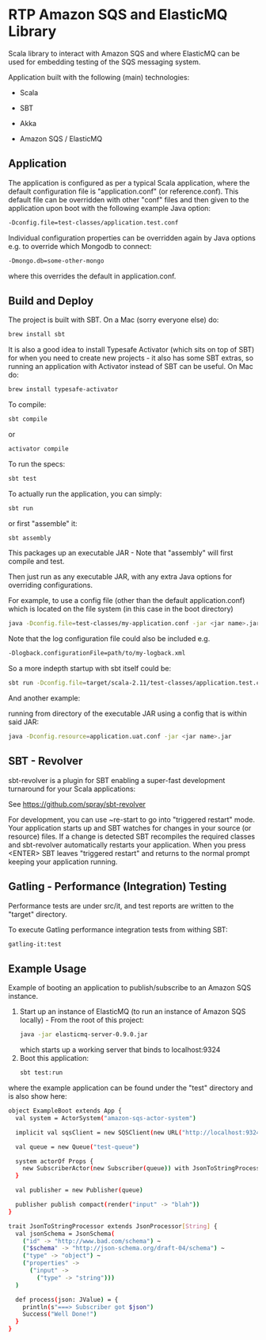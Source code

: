 RTP Amazon SQS and ElasticMQ Library
====================================
Scala library to interact with Amazon SQS and where ElasticMQ can be used for embedding testing of the SQS messaging system.

Application built with the following (main) technologies:

- Scala

- SBT

- Akka

- Amazon SQS / ElasticMQ

Application
-----------
The application is configured as per a typical Scala application, where the default configuration file is "application.conf" (or reference.conf).
This default file can be overridden with other "conf" files and then given to the application upon boot with the following example Java option:
```bash
-Dconfig.file=test-classes/application.test.conf
```

Individual configuration properties can be overridden again by Java options e.g. to override which Mongodb to connect:
```bash
-Dmongo.db=some-other-mongo
```

where this overrides the default in application.conf.

Build and Deploy
----------------
The project is built with SBT. On a Mac (sorry everyone else) do:
```bash
brew install sbt
```

It is also a good idea to install Typesafe Activator (which sits on top of SBT) for when you need to create new projects - it also has some SBT extras, so running an application with Activator instead of SBT can be useful. On Mac do:
```bash
brew install typesafe-activator
```

To compile:
```bash
sbt compile
```

or
```bash
activator compile
```

To run the specs:
```bash
sbt test
```

To actually run the application, you can simply:
```bash
sbt run
```

or first "assemble" it:
```bash
sbt assembly
```

This packages up an executable JAR - Note that "assembly" will first compile and test.

Then just run as any executable JAR, with any extra Java options for overriding configurations.

For example, to use a config file (other than the default application.conf) which is located on the file system (in this case in the boot directory)
```bash
java -Dconfig.file=test-classes/my-application.conf -jar <jar name>.jar
```

Note that the log configuration file could also be included e.g.
```bash
-Dlogback.configurationFile=path/to/my-logback.xml
```

So a more indepth startup with sbt itself could be:
```bash
sbt run -Dconfig.file=target/scala-2.11/test-classes/application.test.conf -Dlogback.configurationFile=target/scala-2.11/test-classes/logback.test.xml
```

And another example:

running from directory of the executable JAR using a config that is within said JAR:
```bash
java -Dconfig.resource=application.uat.conf -jar <jar name>.jar
```

SBT - Revolver
--------------
sbt-revolver is a plugin for SBT enabling a super-fast development turnaround for your Scala applications:

See https://github.com/spray/sbt-revolver

For development, you can use ~re-start to go into "triggered restart" mode.
Your application starts up and SBT watches for changes in your source (or resource) files.
If a change is detected SBT recompiles the required classes and sbt-revolver automatically restarts your application. 
When you press &lt;ENTER&gt; SBT leaves "triggered restart" and returns to the normal prompt keeping your application running.

Gatling - Performance (Integration) Testing
-------------------------------------------
Performance tests are under src/it, and test reports are written to the "target" directory.

To execute Gatling performance integration tests from withing SBT:
```bash
gatling-it:test
```

Example Usage
-------------
Example of booting an application to publish/subscribe to an Amazon SQS instance.
1) Start up an instance of ElasticMQ (to run an instance of Amazon SQS locally) - From the root of this project:
   ```bash
   java -jar elasticmq-server-0.9.0.jar
   ```
   which starts up a working server that binds to localhost:9324
2) Boot this application:
   ```bash
   sbt test:run
   ```
   
where the example application can be found under the "test" directory and is also show here:
```bash
object ExampleBoot extends App {
  val system = ActorSystem("amazon-sqs-actor-system")

  implicit val sqsClient = new SQSClient(new URL("http://localhost:9324"), new BasicAWSCredentials("x", "x"))

  val queue = new Queue("test-queue")

  system actorOf Props {
    new SubscriberActor(new Subscriber(queue)) with JsonToStringProcessor
  }

  val publisher = new Publisher(queue)

  publisher publish compact(render("input" -> "blah"))
}

trait JsonToStringProcessor extends JsonProcessor[String] {
  val jsonSchema = JsonSchema(
    ("id" -> "http://www.bad.com/schema") ~
    ("$schema" -> "http://json-schema.org/draft-04/schema") ~
    ("type" -> "object") ~
    ("properties" ->
      ("input" ->
        ("type" -> "string")))
  )

  def process(json: JValue) = {
    println(s"===> Subscriber got $json")
    Success("Well Done!")
  }
}
```